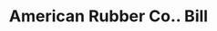 ---
doi: 10.7916/D8DN5H3R
date_other: '1870'
date_other_textual: 1870-1879
form: printed ephemera
genre:
- Invoices
name:
- American Rubber Co.
object_in_context_url: https://biggert.cul.columbia.edu/items/view/ave_biggert_00327
subject_hierarchical_geographic:
- Boston, Massachusetts, United States
subject_name:
- American Rubber Co.
title: American Rubber Co.. Bill
sort_title: American Rubber Co.. Bill
call_number: ave_biggert_00327
coordinates:
- 42.35805555555556,-71.06361111111111
pid: ave_biggert_00327
identifiers: ave_biggert_00327
thumbnail: https://derivativo-1.library.columbia.edu/iiif/2/ldpd:344078/full/!256,256/0/native.jpg
permalink: /biggert/ave_biggert_00327/
layout: iiif-image-page
---